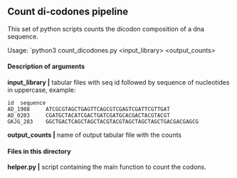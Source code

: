 ## Count di-codones pipeline

This set of python scripts counts the dicodon composition of a dna sequence.

Usage: `python3 count_dicodones.py <input_library> <output_counts>

#### Description of arguments

**input_library |** tabular files with seq id followed by sequence of nucleotides in uppercase, example:

```
id	sequence
AD_1988		ATCGCGTAGCTGAGTTCAGCGTCGAGTCGATTCGTTGAT
AD_0203		CGATGCTACATCGACTGATCGATGCACGACTACGTACGT
GKJG_283	GGCTGACTCAGCTAGCTACGTACGTAGCTAGCTAGCTGACGACGAGCG
```

**output_counts |** name of output tabular file with the counts

#### Files in this directory

**helper.py |** script containing the main function to count the codons.
